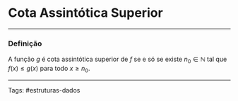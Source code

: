 # Cota Assintótica Superior

---

### Definição

A função $g$ é cota assintótica superior de $f$ se e só se existe $n_0 \in \mathbb{N}$ tal que $f(x) \leq g(x)$ para todo $x \geq n_0$.

---

Tags: #estruturas-dados 